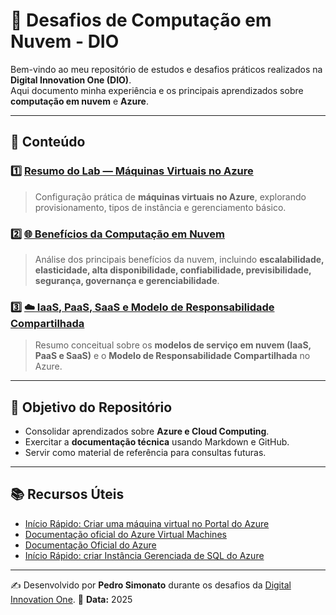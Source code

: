 # 🚀 Desafios de Computação em Nuvem - DIO

Bem-vindo ao meu repositório de estudos e desafios práticos realizados na **Digital Innovation One (DIO)**.  
Aqui documento minha experiência e os principais aprendizados sobre **computação em nuvem** e **Azure**.  

---

## 📂 Conteúdo

### 1️⃣ [Resumo do Lab — Máquinas Virtuais no Azure](./introducao_computacao_nuvem.md)  
> Configuração prática de **máquinas virtuais no Azure**, explorando provisionamento, tipos de instância e gerenciamento básico.

### 2️⃣ [🌐 Benefícios da Computação em Nuvem](./beneficios_computacao_nuvem.md)  
> Análise dos principais benefícios da nuvem, incluindo **escalabilidade, elasticidade, alta disponibilidade, confiabilidade, previsibilidade, segurança, governança e gerenciabilidade**.

### 3️⃣ [☁️ IaaS, PaaS, SaaS e Modelo de Responsabilidade Compartilhada](./tipos_de_servico_nuvem.md)  
> Resumo conceitual sobre os **modelos de serviço em nuvem (IaaS, PaaS e SaaS)** e o **Modelo de Responsabilidade Compartilhada** no Azure.  

---

## 🎯 Objetivo do Repositório
- Consolidar aprendizados sobre **Azure e Cloud Computing**.  
- Exercitar a **documentação técnica** usando Markdown e GitHub.  
- Servir como material de referência para consultas futuras.  

---

## 📚 Recursos Úteis
- [Início Rápido: Criar uma máquina virtual no Portal do Azure](https://learn.microsoft.com/pt-br/azure/virtual-machines/windows/quick-create-portal)  
- [Documentação oficial do Azure Virtual Machines](https://learn.microsoft.com/pt-br/azure/virtual-machines/)  
- [Documentação Oficial do Azure](https://learn.microsoft.com/pt-br/azure/)  
- [Início Rápido: criar Instância Gerenciada de SQL do Azure](https://learn.microsoft.com/pt-br/azure/azure-sql/managed-instance/instance-create-quickstart?view=azuresql&tabs=azure-portal)  

---

✍️ Desenvolvido por **Pedro Simonato** durante os desafios da [Digital Innovation One](https://www.dio.me/).
📅 **Data:** 2025